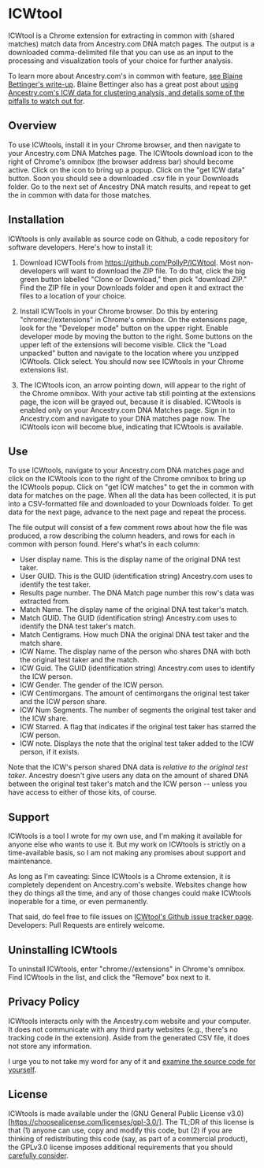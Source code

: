 # ICWtool

ICWtool is a Chrome extension for extracting in common with (shared matches) match data from Ancestry.com DNA match pages.
The output is a downloaded comma-delimited file that you can use as an input to the processing and
visualization tools of your choice for further analysis.

To learn more about Ancestry.com's in common with feature, [see Blaine Bettinger's write-up](https://thegeneticgenealogist.com/2015/08/28/ancestrydna-announces-new-in-common-with-tool/). Blaine Bettinger also has a great post about [using Ancestry.com's ICW data for clustering analysis, and details some of the pitfalls to watch out for](https://thegeneticgenealogist.com/2017/01/03/clustering-shared-matches/).

## Overview

To use ICWtools, install it in your Chrome browser, and then navigate to your Ancestry.com DNA Matches page.
The ICWtools download icon to the right of Chrome's omnibox (the browser address bar) should become active.
Click on the icon to bring up a popup. Click on the "get ICW data" button. Soon you should see a downloaded .csv file
in your Downloads folder. Go to the next set of Ancestry DNA match results, and repeat to get the in common with 
data for those matches.

## Installation

ICWtools is only available as source code on Github, a code repository for software developers. Here's how to install it:

1. Download ICWTools from https://github.com/PollyP/ICWtool. Most non-developers will want to download the ZIP file. 
To do that, click the big green button labelled "Clone or Download," then pick "download ZIP."
Find the ZIP file in your Downloads folder and open it and extract the files to a location of your choice.

2. Install ICWTools in your Chrome browser. Do this by entering "chrome://extensions" in Chrome's omnibox.
On the extensions page, look for the "Developer mode" button on the upper right. Enable developer mode by
moving the button to the right.  Some buttons on the upper left of the extensions will become visible. 
Click the "Load unpacked" button and navigate to the location
where you unzipped ICWtools. Click select. You should now see ICWtools in your Chrome extensions list.

3. The ICWtools icon, an arrow pointing down, will appear to the right of the Chrome omnibox. 
With your active tab still pointing at the extensions page, the icon will be grayed out, because it is disabled. 
ICWtools is enabled only on your Ancestry.com DNA Matches page.
Sign in to Ancestry.com and navigate to your DNA matches page now. The ICWtools icon will become blue, indicating
that ICWtools is available.

## Use

To use ICWtools, navigate to your Ancestry.com DNA matches page and click on the ICWtools icon to the right of the
Chrome omnibox to bring up the ICWtools popup. Click on "get ICW matches" to get the in common with data for matches
on the page. When all the data has been collected, it is put into a CSV-formatted file and downloaded to your Downloads folder.
To get data for the next page, advance to the next page and repeat the process.

The file output will consist of a few comment rows about how the file was produced, a row describing the
column headers, and rows for each in common with person found. Here's what's in each column:

- User display name. This is the display name of the original DNA test taker.
- User GUID. This is the GUID (identification string) Ancestry.com uses to identify the test taker.
- Results page number. The DNA Match page number this row's data was extracted from.
- Match Name. The display name of the original DNA test taker's match.
- Match GUID. The GUID (identification string) Ancestry.com uses to identify the DNA test taker's match.
- Match Centigrams. How much DNA the original DNA test taker and the match share.
- ICW Name. The display name of the person who shares DNA with both the original test taker and the match.
- ICW Guid. The GUID (identification string) Ancestry.com uses to identify the ICW person.
- ICW Gender. The gender of the ICW person.
- ICW Centimorgans. The amount of centimorgans the original test taker and the ICW person share.
- ICW Num Segments. The number of segments the original test taker and the ICW share.
- ICW Starred. A flag that indicates if the original test taker has starred the ICW person.
- ICW note. Displays the note that the original test taker added to the ICW person, if it exists.

Note that the ICW's person shared DNA data is *relative to the original test taker*. Ancestry doesn't give
users any data on the amount of shared DNA between the original test taker's match and the ICW person --
unless you have access to either of those kits, of course.

## Support

ICWtools is a tool I wrote for my own use, and I'm making it available for anyone else who wants to use it.
But my work on ICWtools is strictly on a time-available basis, so I am not making any promises about support
and maintenance. 

As long as I'm caveating: Since ICWtools is a Chrome extension, it is completely dependent on Ancestry.com's website. Websites
change how they do things all the time, and any of those changes could make ICWtools inoperable for
a time, or even permanently.

That said, do feel free to file issues on [ICWtool's Github issue tracker page](https://github.com/PollyP/ICWtool/issues).
Developers:  Pull Requests are entirely welcome.

## Uninstalling ICWtools

To uninstall ICWtools, enter "chrome://extensions" in Chrome's omnibox. Find ICWtools in the list, and
click the "Remove" box next to it.

## Privacy Policy

ICWtools interacts only with the Ancestry.com website and your computer. It does not communicate
with any third party websites (e.g., there's no tracking code in the extension). Aside from the generated CSV file, it does not store any information.

I urge you to not take my word for any of it and [examine the source code for yourself](https://github.com/PollyP/ICWtool).

## License

ICWtools is made available under the (GNU General Public License v3.0)[https://choosealicense.com/licenses/gpl-3.0/].
The TL;DR of this license is that (1) anyone can use, copy and modify this code, but (2) if you are thinking of redistributing this
code (say, as part of a commercial product), the GPLv3.0 license imposes additional requirements that you
should [carefully consider](https://choosealicense.com/licenses/gpl-3.0/).





